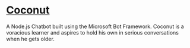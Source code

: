 # [Coconut](https://lyzs90.github.io/projects/)

A Node.js Chatbot built using the Microsoft Bot Framework. Coconut is a voracious learner and aspires to hold his own in serious conversations when he gets older.